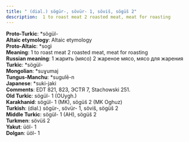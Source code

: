```yaml
---
title: " (dial.) sögür-, sövür- 1, söviš, sögüš 2"
description:  1 to roast meat 2 roasted meat, meat for roasting
---
```


<strong>Proto-Turkic</strong>:  *sögül-<br>
<strong>Altaic etymology</strong>:  Altaic etymology<br>
<strong> Proto-Altaic</strong>:  *sogì<br>
<strong>Meaning</strong>:  1 to roast meat 2 roasted meat, meat for roasting<br>
<strong>Russian meaning</strong>:  1 жарить (мясо) 2 жареное мясо, мясо для жарения<br>
<strong>Turkic</strong>:  *sögül-<br>
<strong>Mongolian</strong>:  *suɣumaj<br>
<strong>Tungus-Manchu</strong>:  *sugulē-n<br>
<strong>Japanese</strong>:  *suki-jaki<br>
<strong>Comments</strong>:  EDT 821, 823, ЭСТЯ 7, Stachowski 251.<br>
<strong>Old Turkic</strong>:  sögül- 1 (OUygh.)<br>
<strong>Karakhanid</strong>:  sögül- 1 (MK), sögüš 2 (MK Oghuz)<br>
<strong>Turkish</strong>:  (dial.) sögür-, sövür- 1, söviš, sögüš 2<br>
<strong>Middle Turkic</strong>:  sögül- 1 (AH), sögüš 2<br>
<strong>Turkmen</strong>:  sövüš 2<br>
<strong>Yakut</strong>:  üöl- 1<br>
<strong>Dolgan</strong>:  üöl- 1<br>


